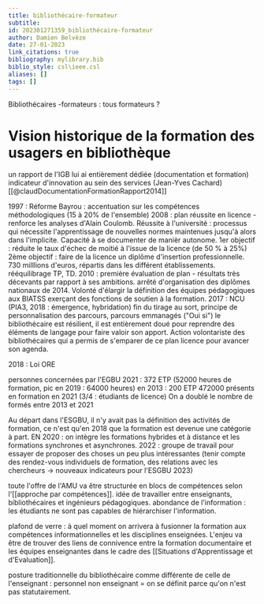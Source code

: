 ```yaml
---
title: bibliothécaire-formateur
subtitle:
id: 202301271359_bibliothécaire-formateur
author: Damien Belvèze
date: 27-01-2023
link_citations: true
bibliography: mylibrary.bib
biblio_style: csl\ieee.csl
aliases: []
tags: []
---
```


Bibliothécaires -formateurs : tous formateurs ? 

# Vision historique de la formation des usagers en bibliothèque

un rapport de l'IGB lui ai entièrement dédiée (documentation et formation)
indicateur d'innovation au sein des services (Jean-Yves Cachard)[[@claudDocumentationFormationRapport2014]]

1997 : Réforme Bayrou : accentuation sur les compétences méthodologiques (15 à 20% de l'ensemble)
2008 : plan réussite en licence - renforce les analyses d'Alain Coulomb. Réussite à l'université : processus qui nécessite l'apprentissage de nouvelles normes maintenues jusqu'à alors dans l'implicite. 
Capacité à se documenter de manièr autonome. 
1er objectif : réduite le taux d'échec de moitié à l'issue de la licence (de 50 % à 25%)
2ème objectif : faire de la licence un diplôme d'insertion professionnelle. 
730 milllions d'euros, répartis dans les différent établissements. 
rééquilibrage TP, TD. 
2010 : première évaluation de plan - résultats très décevants par rapport à ses ambitions. 
arrêté d'organisation des diplômes nationaux de 2014. Volonté d'élargir la définition des équipes pédagogiques aux BIATSS exerçant des fonctions de soutien à la formation. 
2017 : NCU (PIA3, 2018 : émergence, hybridation)
fin du tirage au sort, principe de personnalisation des parcours, parcours emmanagés ("Oui si")
le bibliothécaire est résilient, il est entièrement doué pour reprendre des éléments de langage pour faire valoir son apport. Action volontariste des bibliothécaires qui a permis de s'emparer de ce plan licence pour avancer son agenda. 

2018 : Loi ORE

personnes concernées par l'EGBU
2021 : 372 ETP (52000 heures de formation, pic en 2019 : 64000 heures) en 2013 : 200 ETP
472000 présents en formation en 2021 (3/4 : étudiants de licence)
On a doublé le nombre de formés entre 2013 et 2021

Au départ dans l'ESGBU, il n'y avait pas la définition des activités de formation, ce n'est qu'en 2018 que la formation est devenue une catégorie à part. 
EN 2020 : on intègre les formations hybrides et à distance et les formations synchrones et asynchrones. 2022 : groupe de travail pour essayer de proposer des choses un peu plus intéressantes (tenir compte des rendez-vous individuels de formation, des relations avec les chercheurs -> nouveaux indicateurs pour l'ESGBU 2023)

toute l'offre de l'AMU va être structurée en blocs de compétences selon l'[[approche par compétences]].
idée de travailler entre enseignants, bibliothécaires et ingénieurs pédagogiques. 
abondance de l'information : les étudiants ne sont pas capables de hiérarchiser l'information. 

plafond de verre : à quel moment on arrivera à fusionner la formation aux compétences informationnelles et les disciplines enseignées. 
L'enjeu va être de trouver des liens de connivence entre la formation documentaire et les équipes enseignantes dans le cadre des [[Situations d'Apprentissage et d'Evaluation]]. 

posture traditionnelle du bibliothécaire comme différente de celle de l'enseignant : personnel non enseignant = on se définit parce qu'on n'est pas statutairement.


